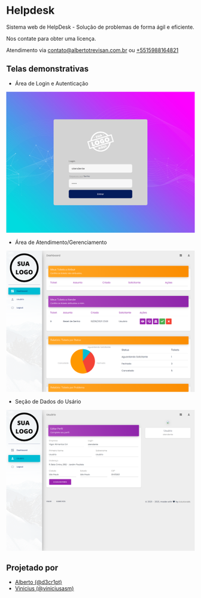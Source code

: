 # Helpdesk
Sistema web de HelpDesk - Solução de problemas de forma ágil e eficiente. 

Nos contate para obter uma licença.

Atendimento via [contato@albertotrevisan.com.br](mailto:contato@albertotrevisan.com.br) ou [+5515988164821](tel:15988164821)

## Telas demonstrativas
- Área de Login e Autenticação

![login](https://github.com/SolutionsBR/Helpdesk/blob/main/print.login.png?raw=true)

- Área de Atendimento/Gerenciamento

![index](https://github.com/SolutionsBR/Helpdesk/blob/main/print.index.png?raw=true)

- Seção de Dados do Usário

![user](https://github.com/SolutionsBR/Helpdesk/blob/main/print.user.png?raw=true)

## Projetado por 

- [Alberto (@d3cr1pt)](https://albertotrevisan.com.br)
- [Vinicius (@viniciusasm)](https://github.com/viniciusasm)
